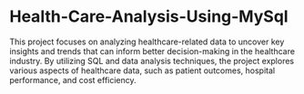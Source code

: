 # Health-Care-Analysis-Using-MySql
This project focuses on analyzing healthcare-related data to uncover key insights and trends that can inform better decision-making in the healthcare industry. By utilizing SQL and data analysis techniques, the project explores various aspects of healthcare data, such as patient outcomes, hospital performance, and cost efficiency.
